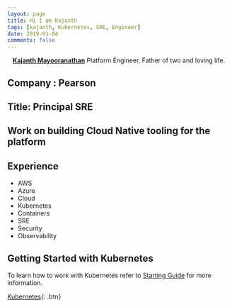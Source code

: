 ```yaml
---
layout: page
title: Hi I am Kajanth
tags: [kajanth, Kubernetes, SRE, Engineer]
date: 2019-01-04
comments: false
---
```

    
<center><a href="http://blog.kajanth.dev/about"><b>Kajanth Mayooranathan</b></a> Platform Engineer, Father of two and loving life.</center>

## Company : Pearson
## Title: Principal SRE

## Work on building Cloud Native tooling for the platform

## Experience
* AWS
* Azure
* Cloud
* Kubernetes
* Containers
* SRE
* Security
* Observability

## Getting Started with Kubernetes

To learn how to work with Kubernetes refer to [Starting Guide](https://github.com/kelseyhightower/kubernetes-the-hard-way) for more information.
      
[Kubernetes](https://www.kubernetes.io){: .btn}
